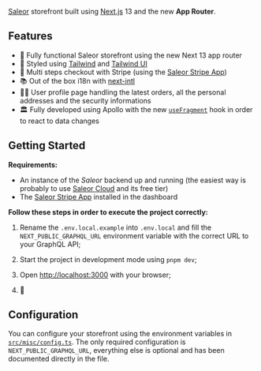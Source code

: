 
[Saleor](https://saleor.io/) storefront built using [Next.js](https://nextjs.org/) 13 and the new **App Router**.

## Features

- 🕺 Fully functional Saleor storefront using the new Next 13 app router
- 💅 Styled using [Tailwind](https://tailwindcss.com/) and [Tailwind UI](https://tailwindui.com/)
- 🛒 Multi steps checkout with Stripe (using the [Saleor Stripe App](https://docs.saleor.io/docs/3.x/developer/app-store/apps/stripe))
- 📚 Out of the box i18n with [next-intl](https://next-intl-docs.vercel.app/)
- 💁‍♀️ User profile page handling the latest orders, all the personal addresses and the security informations
- 🏛️ Fully developed using Apollo with the new [`useFragment`](https://www.apollographql.com/docs/react/api/react/hooks/#usefragment) hook in order to react to data changes

## Getting Started

**Requirements:**
- An instance of the _Saleor_ backend up and running (the easiest way is probably to use [Saleor Cloud](https://cloud.saleor.io/) and its free tier)
- The [Saleor Stripe App](https://docs.saleor.io/docs/3.x/developer/app-store/apps/stripe) installed in the dashboard

**Follow these steps in order to execute the project correctly:**

1. Rename the `.env.local.example` into `.env.local` and fill the `NEXT_PUBLIC_GRAPHQL_URL` environment variable with the correct URL to your GraphQL API;

2. Start the project in development mode using `pnpm dev`;
3. Open [http://localhost:3000](http://localhost:3000) with your browser;
4. 🎉

## Configuration

You can configure your storefront using the environment variables in [`src/misc/config.ts`](https://github.com/dgopsq/saleor-nextjs-base/blob/main/src/misc/config.ts). The only required configuration is `NEXT_PUBLIC_GRAPHQL_URL`, everything else is optional and has been documented directly in the file.

